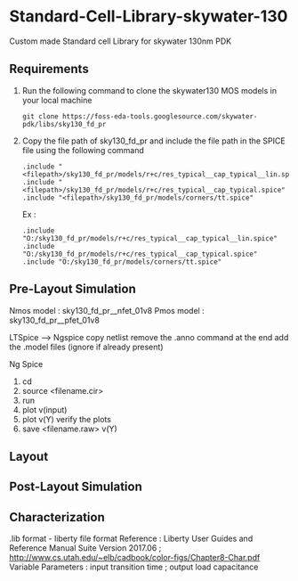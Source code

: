 # Standard-Cell-Library-skywater-130
Custom made Standard cell Library for skywater 130nm PDK

## Requirements 
1. Run the following command to clone the skywater130 MOS models in your local machine 
    ```
    git clone https://foss-eda-tools.googlesource.com/skywater-pdk/libs/sky130_fd_pr
    ```
2. Copy the file path of sky130_fd_pr and include the file path in the SPICE file using the following command
    ```
    .include "<filepath>/sky130_fd_pr/models/r+c/res_typical__cap_typical__lin.spice"
    .include "<filepath>/sky130_fd_pr/models/r+c/res_typical__cap_typical.spice"
    .include "<filepath>/sky130_fd_pr/models/corners/tt.spice"
    ```
    Ex : 
    ```
    .include "O:/sky130_fd_pr/models/r+c/res_typical__cap_typical__lin.spice"
    .include "O:/sky130_fd_pr/models/r+c/res_typical__cap_typical.spice"
    .include "O:/sky130_fd_pr/models/corners/tt.spice"
    ```
## Pre-Layout Simulation 
Nmos model : sky130_fd_pr__nfet_01v8
Pmos model : sky130_fd_pr__pfet_01v8

LTSpice --> Ngspice
copy netlist
remove the .anno command at the end
add the .model files (ignore if already present)

Ng Spice
1. cd <directory path>
2. source <filename.cir>
3. run 
4. plot v(input) 
5. plot v(Y) 
verify the plots
6. save <filename.raw> v(Y)

## Layout

## Post-Layout Simulation

## Characterization
.lib format - liberty file format
Reference : Liberty User Guides and Reference Manual Suite Version 2017.06 ; 
            http://www.cs.utah.edu/~elb/cadbook/color-figs/Chapter8-Char.pdf
Variable Parameters : input transition time ; output load capacitance